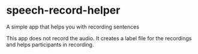 # speech-record-helper
A simple app that helps you with recording sentences

This app does not record the audio. It creates a label file for the recordings
and helps participants in recording.
